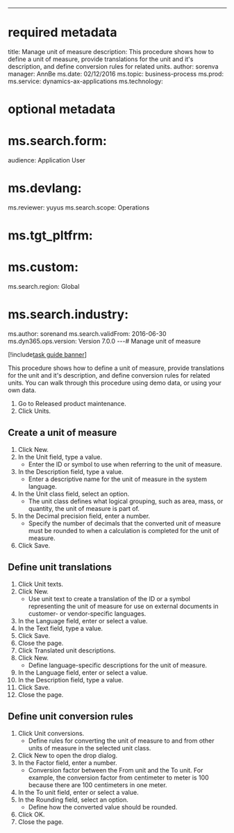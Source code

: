 --- 
# required metadata 
 
title: Manage unit of measure
description: This procedure shows how to define a unit of measure, provide translations for the unit and it's description, and define conversion rules for related units. 
author: sorenva
manager: AnnBe 
ms.date: 02/12/2016
ms.topic: business-process 
ms.prod:  
ms.service: dynamics-ax-applications 
ms.technology:  
 
# optional metadata 
 
# ms.search.form:   
audience: Application User 
# ms.devlang:  
ms.reviewer: yuyus
ms.search.scope: Operations 
# ms.tgt_pltfrm:  
# ms.custom:  
ms.search.region: Global
# ms.search.industry: 
ms.author: sorenand
ms.search.validFrom: 2016-06-30 
ms.dyn365.ops.version: Version 7.0.0 
---# Manage unit of measure

[!include[task guide banner](../../includes/task-guide-banner.md)]

This procedure shows how to define a unit of measure, provide translations for the unit and it's description, and define conversion rules for related units. You can walk through this procedure using demo data, or using your own data.

1. Go to Released product maintenance.
2. Click Units.

## Create a unit of measure
1. Click New.
2. In the Unit field, type a value.
    * Enter the ID or symbol to use when referring to the unit of measure.  
3. In the Description field, type a value.
    * Enter a descriptive name for the unit of measure in the system language.  
4. In the Unit class field, select an option.
    * The unit class defines what logical grouping, such as area, mass, or quantity, the unit of measure is part of.  
5. In the Decimal precision field, enter a number.
    * Specify the number of decimals that the converted unit of measure must be rounded to when a calculation is completed for the unit of measure.  
6. Click Save.

## Define unit translations
1. Click Unit texts.
2. Click New.
    * Use unit text to create a translation of the ID or a symbol representing the unit of measure for use on external documents in customer- or vendor-specific languages.  
3. In the Language field, enter or select a value.
4. In the Text field, type a value.
5. Click Save.
6. Close the page.
7. Click Translated unit descriptions.
8. Click New.
    * Define language-specific descriptions for the unit of measure.  
9. In the Language field, enter or select a value.
10. In the Description field, type a value.
11. Click Save.
12. Close the page.

## Define unit conversion rules
1. Click Unit conversions.
    * Define rules for converting the unit of measure to and from other units of measure in the selected unit class.  
2. Click New to open the drop dialog.
3. In the Factor field, enter a number.
    * Conversion factor between the From unit and the To unit. For example, the conversion factor from centimeter to meter is 100 because there are 100 centimeters in one meter.  
4. In the To unit field, enter or select a value.
5. In the Rounding field, select an option.
    * Define how the converted value should be rounded.  
6. Click OK.
7. Close the page.

